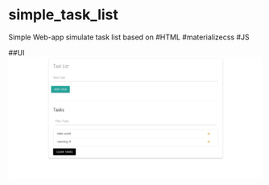 # simple_task_list
Simple Web-app simulate task list based on #HTML #materializecss #JS

##UI
![alt text](https://github.com/nox517/simple_task_list/blob/main/Capture.JPG) 


